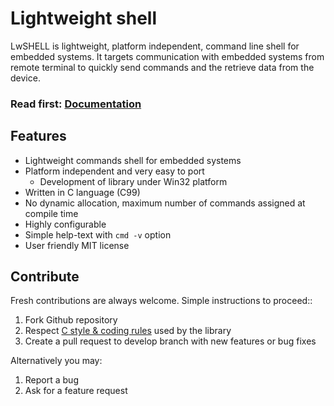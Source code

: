 # Lightweight shell

LwSHELL is lightweight, platform independent, command line shell for embedded systems.
It targets communication with embedded systems from remote terminal to quickly send commands and the retrieve data from the device.

<h3>Read first: <a href="https://docs.majerle.eu/projects/lwshell/">Documentation</a></h3>

## Features

* Lightweight commands shell for embedded systems
* Platform independent and very easy to port
    * Development of library under Win32 platform
* Written in C language (C99)
* No dynamic allocation, maximum number of commands assigned at compile time
* Highly configurable
* Simple help-text with `cmd -v` option
* User friendly MIT license

## Contribute

Fresh contributions are always welcome. Simple instructions to proceed::

1. Fork Github repository
2. Respect [C style & coding rules](https://github.com/MaJerle/c-code-style) used by the library
3. Create a pull request to develop branch with new features or bug fixes

Alternatively you may:

1. Report a bug
2. Ask for a feature request